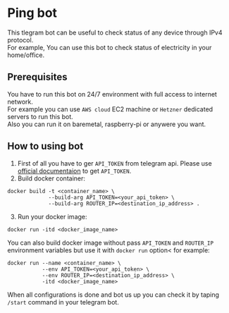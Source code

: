 # Ping bot

This tlegram bot can be useful to check status of any device through IPv4 protocol.  
For example, You can use this bot to check status of electricity in your home/office.

## Prerequisites

You have to run this bot on 24/7 environment with full access to internet network.  
For example you can use `AWS cloud` EC2 machine or `Hetzner` dedicated servers to run this bot.  
Also you can run it on baremetal, raspberry-pi or anywere you want.  

## How to using bot

1. First of all you have to ger `API_TOKEN` from telegram api. Please use [official documentaion](https://telegra.ph/Awesome-Telegram-Bot-11-11) to get `API_TOKEN`.
2. Build docker container:  
```
docker build -t <container_name> \ 
             --build-arg API_TOKEN=<your_api_token> \
             --build-arg ROUTER_IP=<destination_ip_address> .
```

3. Run your docker image:
```
docker run -itd <docker_image_name>
```

You can also build docker image without pass `API_TOKEN` and `ROUTER_IP` environment variables but use it with `docker run` option< for example:
```
docker run --name <container_name> \
           --env API_TOKEN=<your_api_token> \
           --env ROUTER_IP=<destination_ip_address> \
           -itd <docker_image_name>
```

When all configurations is done and bot us up you can check it by taping `/start` command in your telegram bot.


